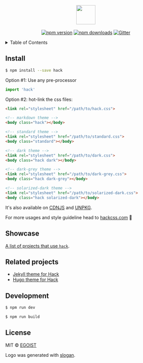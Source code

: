 <p align="center">
  <img src="https://cloud.githubusercontent.com/assets/11269635/21745895/81f6e9c8-d535-11e6-927b-6a93f75916d7.png" width="60" /><br><br>
  <a href="https://npmjs.com/package/hack"><img src="https://img.shields.io/npm/v/hack.svg?style=flat-square" alt="npm version"></a> <a href="https://npmjs.com/package/hack"><img src="https://img.shields.io/npm/dm/hack.svg?style=flat-square" alt="npm downloads"></a> <a href="https://gitter.im/egoist/hack"><img src="https://img.shields.io/gitter/room/egoist/hack.svg?style=flat-square" alt="Gitter"></a>
</p>

<details><summary>Table of Contents</summary>

<!-- toc -->

- [Install](#install)
- [Related projects](#related-projects)
- [Development](#development)
- [License](#license)

<!-- tocstop -->

</details>

## Install

```bash
$ npm install --save hack
```

Option #1: Use any pre-processor

```js
import 'hack'
```

Option #2: hot-link the css files:

```html
<link rel="stylesheet" href="/path/to/hack.css">

<!-- markdown theme -->
<body class="hack"></body>

<!-- standard theme -->
<link rel="stylesheet" href="/path/to/standard.css">
<body class="standard"></body>

<!-- dark theme -->
<link rel="stylesheet" href="/path/to/dark.css">
<body class="hack dark"></body>

<!-- dark-grey theme -->
<link rel="stylesheet" href="/path/to/dark-grey.css">
<body class="hack dark-grey"></body>

<!-- solarized-dark theme -->
<link rel="stylesheet" href="/path/to/solarized-dark.css">
<body class="hack solarized-dark"></body>
```

It's also available on [CDNJS](https://cdnjs.com/libraries/hack) and [UNPKG](https://unpkg.com/hack/).

For more usages and style guideline head to [hackcss.com](http://hackcss.com/) 🎉

## Showcase

[A list of projects that use `hack`](https://github.com/egoist/hack/wiki/Showcase).

## Related projects

- [Jekyll theme for Hack](https://github.com/wemake-services/jekyll-theme-hackcss)
- [Hugo theme for Hack](https://github.com/comfusion/after-dark)

## Development

```bash
$ npm run dev

$ npm run build
```

## License

MIT &copy; [EGOIST](https://github.com/egoist)

Logo was generated with [slogan](https://github.com/egoist/slogan).
